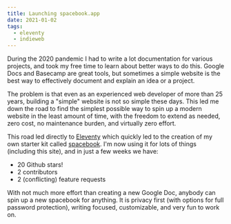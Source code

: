 ```yaml
---
title: Launching spacebook.app 
date: 2021-01-02
tags:
  - eleventy
  - indieweb 
---
```

During the 2020 pandemic I had to write a lot documentation for various projects, and took my free time to learn about better ways to do this.  Google Docs and Basecamp are great tools, but sometimes a simple website is the best way to effectively document and explain an idea or a project. 

The problem is that even as an experienced web developer of more than 25 years, building a "simple" website is not so simple these days. This led me down the road to find the simplest possible way to spin up a modern website in the least amount of time, with the freedom to extend as needed, zero cost, no maintenance burden, and virtually zero effort. 

This road led directly to [Eleventy](https://www.11ty.dev/) which quickly led to the creation of my own starter kit called [spacebook](https://spacebook.app). I'm now using it for lots of things (including this site), and in just a few weeks we have:

* 20 Github stars!
* 2 contributors 
* 2 (conflicting) feature requests

With not much more effort than creating a new Google Doc, anybody can spin up a new spacebook for anything. It is privacy first (with options for full password protection), writing focused, customizable, and very fun to work on. 